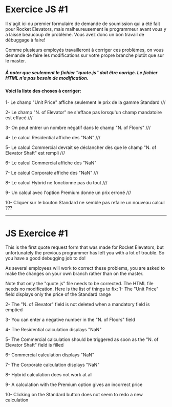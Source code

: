 # Exercice JS #1

Il s'agit ici du premier formulaire de demande de soumission qui a été fait pour Rocket Elevators, mais malheureusement le 
programmeur avant vous y a laissé beaucoup de problème. Vous avez donc un bon travail de débuggage à faire!

Comme plusieurs employés travailleront à corriger ces problèmes, on vous demande de faire les modifications sur votre propre branche plutôt que sur le master.

##### À noter que seulement le fichier "quote.js" doit être corrigé. Le fichier HTML n'a pas besoin de modification.

#### Voici la liste des choses à corriger:

1- Le champ "Unit Price" affiche seulement le prix de la gamme Standard                          ///

2- Le champ "N. of Elevator" ne s'efface pas lorsqu'un champ mandatoire est effacé               /// 

3- On peut entrer un nombre négatif dans le champ "N. of Floors"                                 ///

4- Le calcul Résidential affiche des "NaN"                                                       ///

5- Le calcul Commercial devrait se déclancher dès que le champ "N. of Elevator Shaft" est rempli ///

6- Le calcul Commercial affiche des "NaN"                                                        

7- Le calcul Corporate affiche des "NaN"                                                         ///

8- Le calcul Hybrid ne fonctionne pas du tout                                                    ///
 
9- Un calcul avec l'option Premium donne un prix erroné                                          ///

10- Cliquer sur le bouton Standard ne semble pas refaire un nouveau calcul                       ???

------------------------------------------------------------------------------------------------------------------

# JS Exercice #1

This is the first quote request form that was made for Rocket Elevators, but unfortunately the previous programmer has left you with a lot of trouble. So you have a good debugging job to do!

As several employees will work to correct these problems, you are asked to make the changes on your own branch rather than on the master.

Note that only the "quote.js" file needs to be corrected. The HTML file needs no modification.
Here is the list of things to fix:
1- The "Unit Price" field displays only the price of the Standard range

2- The "N. of Elevator" field is not deleted when a mandatory field is emptied

3- You can enter a negative number in the "N. of Floors" field

4- The Residential calculation displays "NaN"

5- The Commercial calculation should be triggered as soon as the "N. of Elevator Shaft" field is filled

6- Commercial calculation displays "NaN"

7- The Corporate calculation displays "NaN"

8- Hybrid calculation does not work at all

9- A calculation with the Premium option gives an incorrect price

10- Clicking on the Standard button does not seem to redo a new calculation
